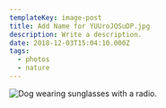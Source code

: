 ```yaml
---
templateKey: image-post
title: Add Name for YUUroJQSuDP.jpg
description: Write a description.
date: 2018-12-03T15:04:10.000Z
tags:
  - photos
  - nature
---
```

![Dog wearing sunglasses with a radio.](/img/YUUroJQSuDP.jpg)
